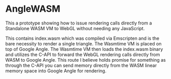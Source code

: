 # AngleWASM

This a prototype showing how to issue rendering calls directly from a Standalone WASM VM to WebGL without needing any JavaScript.

This contains index.wasm which was compiled via Emscripten and is the bare necessity to render a single triangle. The Wasmtime VM is placed on top of Google Angle. The Wasmtime VM then loads the index.wasm binary and utilizes the C-API to forward the WebGL rendering calls directly from WASM to Google Angle. This route I believe holds promise for something as through the C-API you can send memory directly from the WASM linear memory space into Google Angle for rendering.

